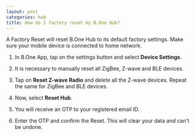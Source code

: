 ```yaml
---
layout: post
categories: hub
title: How do I factory reset my B.One Hub?
---
```


A Factory Reset will reset B.One Hub to its default factory settings. Make sure your mobile device is connected to home network.

1. In B.One App, tap on the settings button and select **Device Settings**.

2. It is necessary to manually reset all ZigBee, Z-wave and BLE devices.

3. Tap on **Reset Z-wave Radio** and delete all the Z-wave devices. Repeat the same for ZigBee and BLE devices.

4. Now, select **Reset Hub**.

5. You will receive an OTP to your registered email ID.

6. Enter the OTP and confirm the Reset. This will clear your data and can&apos;t be undone.